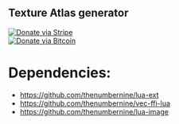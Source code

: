 ## Texture Atlas generator

[![Donate via Stripe](https://img.shields.io/badge/Donate-Stripe-green.svg)](https://buy.stripe.com/00gbJZ0OdcNs9zi288)<br>
[![Donate via Bitcoin](https://img.shields.io/badge/Donate-Bitcoin-green.svg)](bitcoin:37fsp7qQKU8XoHZGRQvVzQVP8FrEJ73cSJ)<br>

# Dependencies:

- https://github.com/thenumbernine/lua-ext
- https://github.com/thenumbernine/vec-ffi-lua
- https://github.com/thenumbernine/lua-image

